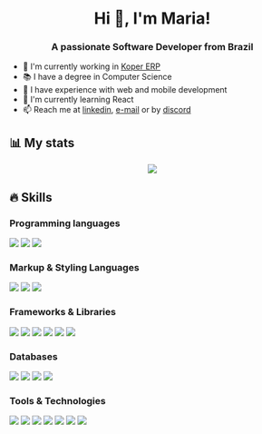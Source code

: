 <h1 align="center">Hi 👋, I'm Maria!</h1>
<h3 align="center">A passionate Software Developer from Brazil</h3>

- 🔭 I'm currently working in [Koper ERP](https://koper.com.br/)
- 📚 I have a degree in Computer Science
- 🌳 I have experience with web and mobile development
- 🌱 I'm currently learning React
- 📫 Reach me at [linkedin](https://www.linkedin.com/in/vazmf/), [e-mail](vazfernandam@gmail.com) or by [discord](https://discordapp.com/users/566023014458720306)

## 📊 My stats

<div align="center">
    <a> <img src="https://github-readme-streak-stats.herokuapp.com/?user=VazMF&theme=tokyonight"/>
</div>

## 🔥 Skills

### Programming languages

<div >
 <img src="https://img.shields.io/badge/Python-3776AB?style=for-the-badge&logo=python&logoColor=white">
 <img src="https://img.shields.io/badge/Dart-0175C2?style=for-the-badge&logo=dart&logoColor=white">
 <img src="https://img.shields.io/badge/JavaScript-F7DF1E?style=for-the-badge&logo=javascript&logoColor=black"/>
</div>

### Markup & Styling Languages
<div >
 <img src="https://img.shields.io/badge/HTML5-E34F26?style=for-the-badge&logo=html5&logoColor=white"/>
 <img src="https://img.shields.io/badge/CSS3-1572B6?style=for-the-badge&logo=css3&logoColor=white"/>
 <img src="https://img.shields.io/badge/Markdown-000000?style=for-the-badge&logo=markdown&logoColor=white"/>
</div>

### Frameworks & Libraries

<div >
 <img src="https://img.shields.io/badge/Flask-000000?style=for-the-badge&logo=flask&logoColor=white"/>
 <img src="https://img.shields.io/badge/FastAPI-009688.svg?style=for-the-badge&logo=FastAPI&logoColor=white"/>
 <img src="https://img.shields.io/badge/Flutter-02569B?style=for-the-badge&logo=flutter&logoColor=white"/>
 <img src="https://img.shields.io/badge/Node.js-43853D?style=for-the-badge&logo=node.js&logoColor=white"/>
 <img src="https://img.shields.io/badge/AngularJS-E23237?style=for-the-badge&logo=angularjs&logoColor=white"/>
 <img src="https://img.shields.io/badge/Pytest-0A9EDC.svg?style=for-the-badge&logo=Pytest&logoColor=white"/>
</div>

### Databases

<div>
 <img src="https://img.shields.io/badge/MySQL-0A9EDC?style=for-the-badge&logo=mysql&logoColor=white">
 <img src="https://img.shields.io/badge/PostgreSQL-316192?style=for-the-badge&logo=postgresql&logoColor=white">
 <img src="https://img.shields.io/badge/MongoDB-4EA94B?style=for-the-badge&logo=mongodb&logoColor=white">
 <img src="https://img.shields.io/badge/SQLite-07405E?style=for-the-badge&logo=sqlite&logoColor=whitehttps://img.shields.io/badge/SQLite-07405E?style=for-the-badge&logo=sqlite&logoColor=white">
</div>


### Tools & Technologies

<div>
 <img src="https://img.shields.io/badge/GIT-E44C30?style=for-the-badge&logo=git&logoColor=white">
 <img src="https://img.shields.io/badge/GitHub-100000?style=for-the-badge&logo=github&logoColor=white">
 <img src="https://img.shields.io/badge/-vs_code-007ACC?logo=visual-studio-code&logoColor=white&style=for-the-badge">
 <img src="https://img.shields.io/badge/PyCharm-000000.svg?&style=for-the-badge&logo=PyCharm&logoColor=white">
 <img src="https://img.shields.io/badge/Docker-2496ED.svg?style=for-the-badge&logo=Docker&logoColor=white">
 <img src="https://img.shields.io/badge/Postman-FF6C37.svg?style=for-the-badge&logo=Postman&logoColor=white">
 <img src="https://img.shields.io/badge/Linux-FCC624?style=for-the-badge&logo=linux&logoColor=black">
</div>

<!-- ![Snake animation](https://github.com/VazMF/VazMF/blob/output/github-contribution-grid-snake.svg) -->
